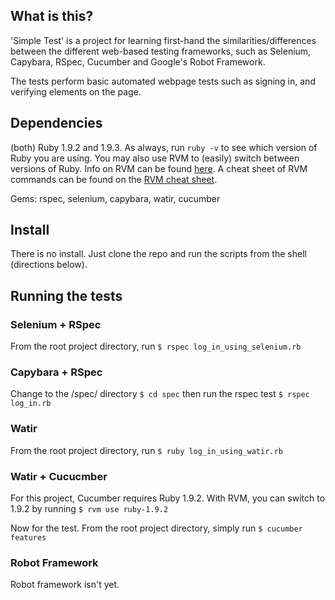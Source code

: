 What is this?
------------
'Simple Test' is a project for learning first-hand the 
similarities/differences 
between the different web-based testing frameworks, such as 
Selenium, Capybara, RSpec, Cucumber and Google's Robot Framework.  

The tests perform basic automated webpage tests such as signing in, and verifying elements on the 
page.

Dependencies
-----------
(both) Ruby 1.9.2 and 1.9.3. As always, run `ruby -v` to see which version of Ruby you are using.  You may also use RVM to (easily) switch between versions of Ruby.  Info on RVM can be found [here](https://rvm.io/). A cheat sheet of RVM commands can be found on the [RVM cheat sheet](http://cheat.errtheblog.com/s/rvm).

Gems: rspec, selenium, capybara, watir, cucumber

Install
-------
There is no install.  Just clone the repo and run the scripts from the shell (directions below).

Running the tests
----------------

### Selenium + RSpec
  From the root project directory, run 
  `$ rspec log_in_using_selenium.rb`

### Capybara + RSpec
  Change to the /spec/ directory
  `$ cd spec`
  then run the rspec test
  `$ rspec log_in.rb`

### Watir
  From the root project directory, run
  `$ ruby log_in_using_watir.rb`

### Watir + Cucucmber
  For this project, Cucumber requires Ruby 1.9.2.  With RVM, you can 
  switch to 1.9.2 by running
  `$ rvm use ruby-1.9.2`

  Now for the test. From the root project directory, simply run
  `$ cucumber features`

### Robot Framework
  Robot framework isn't yet.
